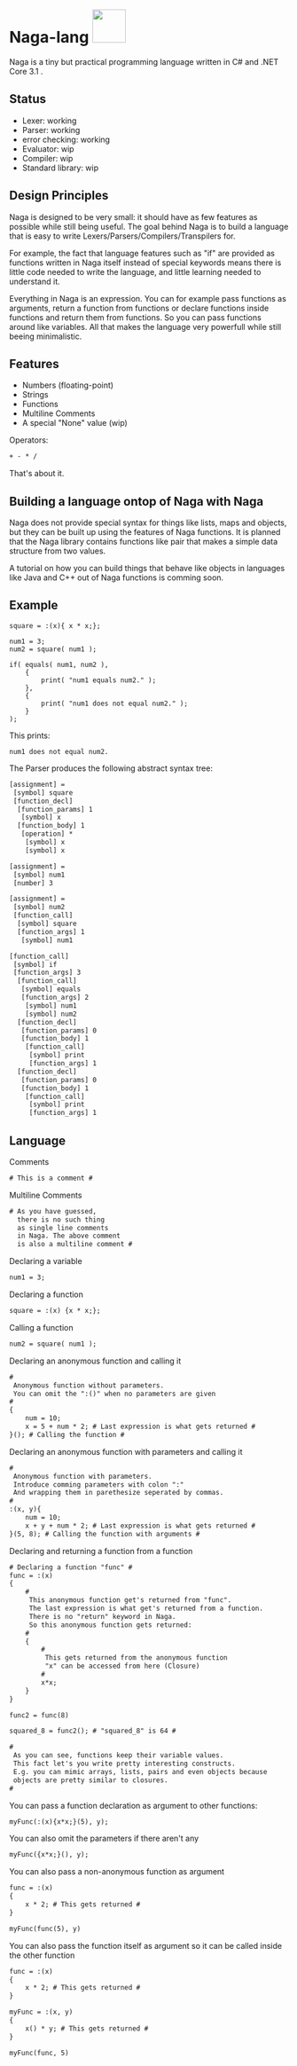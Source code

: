 


# Naga-lang <img src="https://github.com/RednibCoding/Naga-lang/blob/master/res/naga_icon.png" width="60">
Naga is a tiny but practical programming language written in C# and .NET Core 3.1 .

## Status
- Lexer: working
- Parser: working
- error checking: working
- Evaluator: wip
- Compiler: wip
- Standard library: wip

## Design Principles
Naga is designed to be very small: it should have as few features as possible
while still being useful. The goal behind Naga is to build a language that is easy
to write Lexers/Parsers/Compilers/Transpilers for.

For example, the fact that language features such as "if" are provided as functions written in Naga itself instead of
special keywords means there is little code needed to write the language, and little learning needed to understand it.

Everything in Naga is an expression. You can for example pass functions as arguments,
return a function from functions or declare functions inside functions and return them from functions.
So you can pass functions around like variables. All that makes the language very powerfull while still beeing minimalistic.

## Features
- Numbers (floating-point)
- Strings
- Functions
- Multiline Comments
- A special "None" value (wip)

Operators:
```html
+ - * /
```

That's about it.

## Building a language ontop of Naga with Naga
Naga does not provide special syntax for things like lists, maps and
objects, but they can be built up using the features of Naga functions.
It is planned that the Naga library contains functions like pair that makes a simple data
structure from two values.

A tutorial on how you can build things that behave like objects in languages like Java and
C++ out of Naga functions is comming soon.

## Example
	square = :(x){ x * x;};

	num1 = 3;
	num2 = square( num1 );

	if( equals( num1, num2 ),
		{
			print( "num1 equals num2." );
		},
		{
			print( "num1 does not equal num2." );
		}
	);
This prints:

	num1 does not equal num2.

The Parser produces the following abstract syntax tree:
```html
[assignment] =
 [symbol] square
 [function_decl]
  [function_params] 1
   [symbol] x
  [function_body] 1
   [operation] *
    [symbol] x
    [symbol] x

[assignment] =
 [symbol] num1
 [number] 3

[assignment] =
 [symbol] num2
 [function_call]
  [symbol] square
  [function_args] 1
   [symbol] num1

[function_call]
 [symbol] if
 [function_args] 3
  [function_call]
   [symbol] equals
   [function_args] 2
    [symbol] num1
    [symbol] num2
  [function_decl]
   [function_params] 0
   [function_body] 1
    [function_call]
     [symbol] print
     [function_args] 1
  [function_decl]
   [function_params] 0
   [function_body] 1
    [function_call]
     [symbol] print
     [function_args] 1
```

## Language
Comments
```html
# This is a comment #
```
Multiline Comments
```html
# As you have guessed,
  there is no such thing
  as single line comments
  in Naga. The above comment
  is also a multiline comment #
```
Declaring a variable
```html
num1 = 3;
```
Declaring a function
```html
square = :(x) {x * x;};
```
Calling a function
```html
num2 = square( num1 );
```
Declaring an anonymous function and calling it
```html
# 
 Anonymous function without parameters.
 You can omit the ":()" when no parameters are given
#
{
	num = 10;
	x = 5 + num * 2; # Last expression is what gets returned #
}(); # Calling the function #
```
Declaring an anonymous function with parameters and calling it
```html
# 
 Anonymous function with parameters.
 Introduce comming parameters with colon ":"
 And wrapping them in parethesize seperated by commas.
#
:(x, y){
	num = 10;
	x + y + num * 2; # Last expression is what gets returned #
}(5, 8); # Calling the function with arguments #
```
Declaring and returning a function from a function
```html
# Declaring a function "func" #
func = :(x)
{
	#
	 This anonymous function get's returned from "func".
	 The last expression is what get's returned from a function.
	 There is no "return" keyword in Naga.
	 So this anonymous function gets returned:
	#
	{
		#
		 This gets returned from the anonymous function
		 "x" can be accessed from here (Closure)
		#
		x*x;
	}
}

func2 = func(8)

squared_8 = func2(); # "squared_8" is 64 #

#
 As you can see, functions keep their variable values.
 This fact let's you write pretty interesting constructs.
 E.g. you can mimic arrays, lists, pairs and even objects because
 objects are pretty similar to closures.
#
```
You can pass a function declaration as argument to other functions:
```html
myFunc(:(x){x*x;}(5), y);
```
You can also omit the parameters if there aren't any
```html
myFunc({x*x;}(), y);
```
You can also pass a non-anonymous function as argument
```html
func = :(x)
{
	x * 2; # This gets returned #
}

myFunc(func(5), y)
```
You can also pass the function itself as argument so it can be called inside the other function
```html
func = :(x)
{
	x * 2; # This gets returned #
}

myFunc = :(x, y)
{
	x() * y; # This gets returned #
}

myFunc(func, 5)

```
